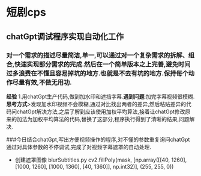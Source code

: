 # 短剧cps
## chatGpt调试程序实现自动化工作
### 对一个需求的描述尽量简洁,单一,可以通过对一个复杂需求的拆解、组合,快速实现部分需求的完成.然后在一个简单版本之上完善,避免时间过多浪费在不懂且容易掉坑的地方.也就是不去有坑的地方.保持每个动作尽量有效,不做无用功.
**经验** 1.用chatGpt生产代码,做到加水印和遮挡字幕.**遇到问题**:加完字幕视频很模糊. **思考方式**>发现加水印视频不会模糊,通过对比找出两者的差异,然后粘贴差异的代码问chatGpt解决方法,之后了解到应该使用加权平均算法,接着让chatGpt修改原来的加法为加权平均算法的代码,替换了这部分,程序执行得到了清晰的结果,问题解决.

###今日结合chatGpt,写出方便视频操作的程序,对不懂的参数重复询问chatGpt
通过对具体参数的不停调试,完成了对视频字幕遮罩的自动处理.
 * 创建遮罩图像 blurSubtitles.py
         cv2.fillPoly(mask, [np.array([[40, 1260], [1000, 1260], [1000, 1360], [40, 1360]], np.int32)], (255, 255, 0))
